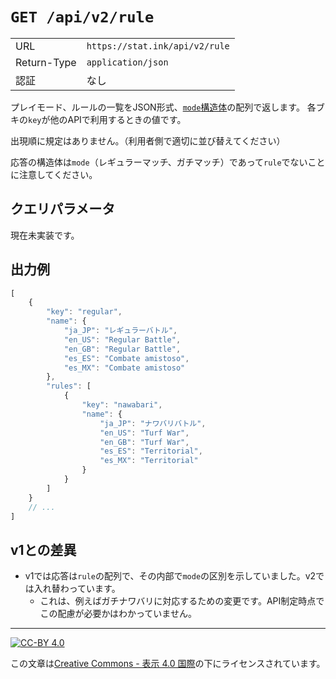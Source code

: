`GET /api/v2/rule`
==================

| | |
|-|-|
|URL|`https://stat.ink/api/v2/rule`|
|Return-Type|`application/json`|
|認証|なし|

プレイモード、ルールの一覧をJSON形式、[`mode`構造体](struct/weapon.md)の配列で返します。
各ブキの`key`が他のAPIで利用するときの値です。

出現順に規定はありません。（利用者側で適切に並び替えてください）

応答の構造体は`mode`（レギュラーマッチ、ガチマッチ）であって`rule`でないことに注意してください。

クエリパラメータ
----------------

現在未実装です。


出力例
------

```js
[
    {
        "key": "regular",
        "name": {
            "ja_JP": "レギュラーバトル",
            "en_US": "Regular Battle",
            "en_GB": "Regular Battle",
            "es_ES": "Combate amistoso",
            "es_MX": "Combate amistoso"
        },
        "rules": [
            {
                "key": "nawabari",
                "name": {
                    "ja_JP": "ナワバリバトル",
                    "en_US": "Turf War",
                    "en_GB": "Turf War",
                    "es_ES": "Territorial",
                    "es_MX": "Territorial"
                }
            }
        ]
    }
    // ...
]
```

v1との差異
----------

- v1では応答は`rule`の配列で、その内部で`mode`の区別を示していました。v2では入れ替わっています。
    - これは、例えばガチナワバリに対応するための変更です。API制定時点でこの配慮が必要かはわかっていません。

----

[![CC-BY 4.0](https://stat.ink/static-assets/cc/cc-by.svg)](http://creativecommons.org/licenses/by/4.0/deed.ja)

この文章は[Creative Commons - 表示 4.0 国際](http://creativecommons.org/licenses/by/4.0/deed.ja)の下にライセンスされています。
